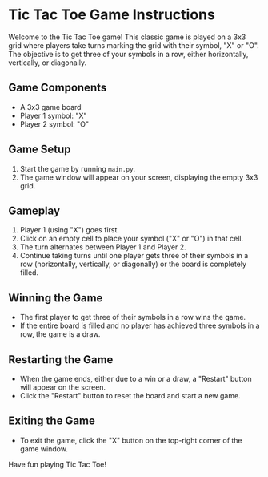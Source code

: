 # Tic Tac Toe Game Instructions

Welcome to the Tic Tac Toe game! This classic game is played on a 3x3 grid where players take turns marking the grid with their symbol, "X" or "O". The objective is to get three of your symbols in a row, either horizontally, vertically, or diagonally.

## Game Components

- A 3x3 game board
- Player 1 symbol: "X"
- Player 2 symbol: "O"

## Game Setup

1. Start the game by running `main.py`.
2. The game window will appear on your screen, displaying the empty 3x3 grid.

## Gameplay

1. Player 1 (using "X") goes first.
2. Click on an empty cell to place your symbol ("X" or "O") in that cell.
3. The turn alternates between Player 1 and Player 2.
4. Continue taking turns until one player gets three of their symbols in a row (horizontally, vertically, or diagonally) or the board is completely filled.

## Winning the Game

- The first player to get three of their symbols in a row wins the game.
- If the entire board is filled and no player has achieved three symbols in a row, the game is a draw.

## Restarting the Game

- When the game ends, either due to a win or a draw, a "Restart" button will appear on the screen.
- Click the "Restart" button to reset the board and start a new game.

## Exiting the Game

- To exit the game, click the "X" button on the top-right corner of the game window.

Have fun playing Tic Tac Toe!
